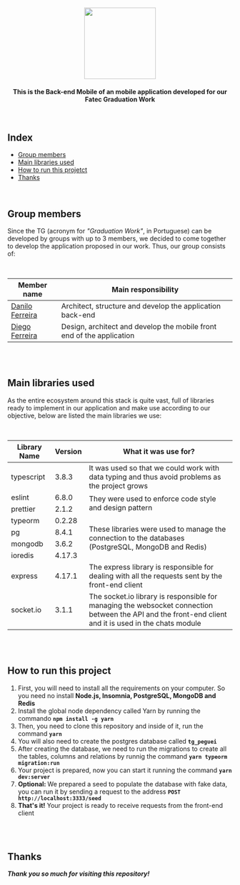 <h1 align="center">
    <img src="https://imgur.com/aPy2J3e.png" width="160">
  </h1>
  <h4 align="center">
    This is the Back-end Mobile of an mobile application developed for our Fatec Graduation Work
  </h4>
  <br>
  <h2>Index</h2>
  <ul>
    <li><a href="#group-members">Group members</a></li>
    <li><a href="#main-libraries-used">Main libraries used</a></li>
    <li><a href="#how-to-run">How to run this projetct</a></li>
    <li><a href="#thanks">Thanks</a></li>
  </ul>
  <br>
  <h2 id="group-members">Group members</h2>
  <p>
    Since the TG (acronym for <i>"Graduation Work"</i>, in Portuguese) can be developed by groups with up to 3 members, we decided to come together to develop the application proposed in our work. Thus, our group consists of:
  </p>
  <br>
  <table class="table">
    <thead>
      <th>Member name</th>
      <th>Main responsibility</th>
    </thead>
    <tbody>
      <tr>
        <td><a href="https://github.com/danilo-dsf">Danilo Ferreira</a></td>
        <td>Architect, structure and develop the application back-end</td>
      </tr>
      <tr>
        <td><a href="https://github.com/diegods-ferreira">Diego Ferreira</a></td>
        <td>Design, architect and develop the mobile front end of the application</td>
      </tr>
    </tbody>
  </table>
  <br>
  <br>
  <h2 id="main-libraries-used">Main libraries used</h2>
  <p>
    As the entire ecosystem around this stack is quite vast, full of libraries ready to implement in our application and make use according to our objective, below are listed the main libraries we use:
  </p>
  <br>
  <table class="table">
    <thead>
      <th>Library Name</th>
      <th>Version</th>
      <th>What it was use for?</th>
    </thead>
    <tbody>
      <tr>
        <td>typescript</td>
        <td>3.8.3</td>
        <td>It was used so that we could work with data typing and thus avoid problems as the project grows</td>
      </tr>
      <tr>
        <td>eslint</td>
        <td>6.8.0</td>
        <td rowspan="2">They were used to enforce code style and design pattern</td>
      </tr>
      <tr>
        <td>prettier</td>
        <td>2.1.2</td>
      </tr>
      <tr>
        <td>typeorm</td>
        <td>0.2.28</td>
        <td rowspan="4">These libraries were used to manage the connection to the databases (PostgreSQL, MongoDB and Redis)</td>
      </tr>
      <tr>
        <td>pg</td>
        <td>8.4.1</td>
      </tr>
      <tr>
        <td>mongodb</td>
        <td>3.6.2</td>
      </tr>
      <tr>
        <td>ioredis</td>
        <td>4.17.3</td>
      </tr>
      <tr>
        <td>express</td>
        <td>4.17.1</td>
        <td>The express library is responsible for dealing with all the requests sent by the front-end client</td>
      </tr>
      <tr>
        <td>socket.io</td>
        <td>3.1.1</td>
        <td>The socket.io library is responsible for managing the websocket connection between the API and the front-end client and it is used in the chats module</td>
      </tr>
    </tbody>
  </table>
  <br>
  <br>
  <h2 id="how-to-run">How to run this project</h2>
  <ol>
    <li>First, you will need to install all the requirements on your computer. So you need no install <strong>Node.js, Insomnia, PostgreSQL, MongoDB and Redis</strong></li>
    <li>Install the global node dependency called Yarn by running the commando <strong><code>npm install -g yarn</code></strong></li>
    <li>Then, you need to clone this repository and inside of it, run the command <strong><code>yarn</code></strong></li>
    <li>You will also need to create the postgres database called <strong><code>tg_peguei</code></strong></li>
    <li>After creating the database, we need to run the migrations to create all the tables, columns and relations by runnig the command <strong><code>yarn typeorm migration:run</code></strong></li>
    <li>Your project is prepared, now you can start it running the command <strong><code>yarn dev:server</code></strong></li>
    <li><strong>Optional: </strong>We prepared a seed to populate the database with fake data, you can run it by sending a request to the address <strong><code>POST http://localhost:3333/seed</code></strong></li>
    <li><strong>That's it!</strong> Your project is ready to receive requests from the front-end client</li>
  </ol>
  <br>
  <br>
  <h2 id="thanks">Thanks</h2>
  <p>
    <b>
      <i>
        Thank you so much for visiting this repository!
      </i>
    </b>
  </p>
